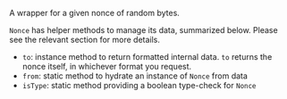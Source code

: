 A wrapper for a given nonce of random bytes.

`Nonce` has helper methods to manage its data, summarized below. Please see the relevant section for more details.

- `to`: instance method to return formatted internal data. `to` returns the nonce itself, in whichever format you request.
- `from`: static method to hydrate an instance of `Nonce` from data
- `isType`: static method providing a boolean type-check for `Nonce`
